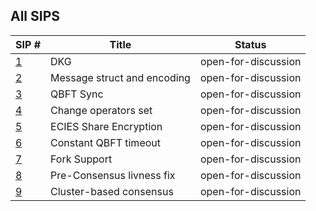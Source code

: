 ## All SIPS

| SIP #                                 | Title                       | Status              |
|---------------------------------------|-----------------------------|---------------------|
| [1](./sips/dkg.md)                    | DKG                         | open-for-discussion |
| [2](./sips/msg_struct_encoding.md)    | Message struct and encoding | open-for-discussion |
| [3](./sips/qbft_sync.md)              | QBFT Sync                   | open-for-discussion |
| [4](./sips/change_operator.md)        | Change operators set        | open-for-discussion |
| [5](./sips/ecies_share_encryption.md) | ECIES Share Encryption      | open-for-discussion |
| [6](./sips/constant_qbft_timeout.md)  | Constant QBFT timeout       | open-for-discussion |
| [7](./sips/fork_support.md)           | Fork Support                | open-for-discussion |
| [8](./sips/pre_consensus_livness.md)  | Pre-Consensus livness fix   | open-for-discussion |
| [9](./sips/cluster_consensus.md)      | Cluster-based consensus     | open-for-discussion |